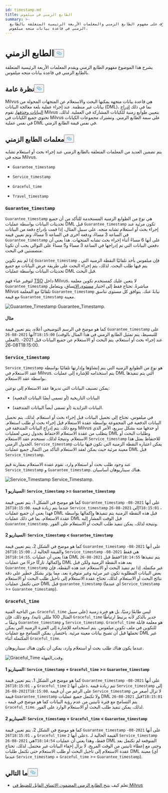 ```yaml
---
id: timestamp.md
title: الطابع الزمني في ميلفوس
summary: >-
  تعرّف على مفهوم الطابع الزمني والمعلمات الأربعة الرئيسية المتعلقة بالطابع
  الزمني في قاعدة بيانات متجه ميلفوس.
---
```

<h1 id="Timestamp" class="common-anchor-header">الطابع الزمني<button data-href="#Timestamp" class="anchor-icon" translate="no">
      <svg translate="no"
        aria-hidden="true"
        focusable="false"
        height="20"
        version="1.1"
        viewBox="0 0 16 16"
        width="16"
      >
        <path
          fill="#0092E4"
          fill-rule="evenodd"
          d="M4 9h1v1H4c-1.5 0-3-1.69-3-3.5S2.55 3 4 3h4c1.45 0 3 1.69 3 3.5 0 1.41-.91 2.72-2 3.25V8.59c.58-.45 1-1.27 1-2.09C10 5.22 8.98 4 8 4H4c-.98 0-2 1.22-2 2.5S3 9 4 9zm9-3h-1v1h1c1 0 2 1.22 2 2.5S13.98 12 13 12H9c-.98 0-2-1.22-2-2.5 0-.83.42-1.64 1-2.09V6.25c-1.09.53-2 1.84-2 3.25C6 11.31 7.55 13 9 13h4c1.45 0 3-1.69 3-3.5S14.5 6 13 6z"
        ></path>
      </svg>
    </button></h1><p>يشرح هذا الموضوع مفهوم الطابع الزمني ويقدم المعلمات الأربعة الرئيسية المتعلقة بالطابع الزمني في قاعدة بيانات متجه ميلفوس.</p>
<h2 id="Overview" class="common-anchor-header">نظرة عامة<button data-href="#Overview" class="anchor-icon" translate="no">
      <svg translate="no"
        aria-hidden="true"
        focusable="false"
        height="20"
        version="1.1"
        viewBox="0 0 16 16"
        width="16"
      >
        <path
          fill="#0092E4"
          fill-rule="evenodd"
          d="M4 9h1v1H4c-1.5 0-3-1.69-3-3.5S2.55 3 4 3h4c1.45 0 3 1.69 3 3.5 0 1.41-.91 2.72-2 3.25V8.59c.58-.45 1-1.27 1-2.09C10 5.22 8.98 4 8 4H4c-.98 0-2 1.22-2 2.5S3 9 4 9zm9-3h-1v1h1c1 0 2 1.22 2 2.5S13.98 12 13 12H9c-.98 0-2-1.22-2-2.5 0-.83.42-1.64 1-2.09V6.25c-1.09.53-2 1.84-2 3.25C6 11.31 7.55 13 9 13h4c1.45 0 3-1.69 3-3.5S14.5 6 13 6z"
        ></path>
      </svg>
    </button></h2><p>Milvus هي قاعدة بيانات متجهة يمكنها البحث والاستعلام عن المتجهات المحولة من بيانات غير منظمة. عند إجراء عملية بلغة معالجة البيانات (DML)، بما في ذلك <a href="https://milvus.io/docs/v2.1.x/data_processing.md">إدراج البيانات وحذفها،</a> تقوم Milvus بتعيين طوابع زمنية للكيانات المشاركة في العملية. لذلك، تحتوي جميع الكيانات في Milvus على سمة الطابع الزمني. وتشترك مجموعات الكيانات في نفس عملية DML في نفس قيمة الطابع الزمني.</p>
<h2 id="Timestamp-parameters" class="common-anchor-header">معلمات الطابع الزمني<button data-href="#Timestamp-parameters" class="anchor-icon" translate="no">
      <svg translate="no"
        aria-hidden="true"
        focusable="false"
        height="20"
        version="1.1"
        viewBox="0 0 16 16"
        width="16"
      >
        <path
          fill="#0092E4"
          fill-rule="evenodd"
          d="M4 9h1v1H4c-1.5 0-3-1.69-3-3.5S2.55 3 4 3h4c1.45 0 3 1.69 3 3.5 0 1.41-.91 2.72-2 3.25V8.59c.58-.45 1-1.27 1-2.09C10 5.22 8.98 4 8 4H4c-.98 0-2 1.22-2 2.5S3 9 4 9zm9-3h-1v1h1c1 0 2 1.22 2 2.5S13.98 12 13 12H9c-.98 0-2-1.22-2-2.5 0-.83.42-1.64 1-2.09V6.25c-1.09.53-2 1.84-2 3.25C6 11.31 7.55 13 9 13h4c1.45 0 3-1.69 3-3.5S14.5 6 13 6z"
        ></path>
      </svg>
    </button></h2><p>يتم تضمين العديد من المعلمات المتعلقة بالطابع الزمني عند إجراء بحث أو استعلام تشابه متجه في Milvus.</p>
<ul>
<li><p><code translate="no">Guarantee_timestamp</code></p></li>
<li><p><code translate="no">Service_timestamp</code></p></li>
<li><p><code translate="no">Graceful_time</code></p></li>
<li><p><code translate="no">Travel_timestamp</code></p></li>
</ul>
<h3 id="Guaranteetimestamp" class="common-anchor-header"><code translate="no">Guarantee_timestamp</code></h3><p><code translate="no">Guarantee_timestamp</code> هي نوع من الطوابع الزمنية المستخدمة للتأكد من أن جميع تحديثات البيانات بواسطة عمليات DML قبل <code translate="no">Guarantee_timestamp</code> تكون مرئية عند إجراء بحث أو استعلام تشابه متجه. على سبيل المثال، إذا قمت بإدراج دفعة من البيانات في الساعة 3 مساءً، ودفعة أخرى في الساعة 5 مساءً، وتم تعيين قيمة <code translate="no">Guarantee_timestamp</code> على أنها 6 مساءً أثناء إجراء بحث تشابه المتجهات. هذا يعني أن دفعتي البيانات التي تم إدراجها في الساعة 3 مساءً و5 مساءً على التوالي يجب أن تكونا متضمنتين في البحث.</p>
<p>إذا لم يتم تكوين <code translate="no">Guarantee_timestamp</code> ، فإن ميلفوس يأخذ تلقائيًا النقطة الزمنية التي يتم فيها طلب البحث. لذلك، يتم إجراء البحث على طريقة عرض البيانات مع جميع تحديثات البيانات بواسطة عمليات DML قبل البحث.</p>
<p>لتوفير عناء فهم <a href="https://github.com/milvus-io/milvus/blob/master/docs/design_docs/20211214-milvus_hybrid_ts.md">TSO</a> داخل Milvus، لا يتعين عليك كمستخدم تكوين معلمة <code translate="no">Guarantee_timestamp</code> مباشرةً. تحتاج فقط إلى اختيار <a href="https://milvus.io/docs/v2.1.x/consistency.md">مستوى الات</a>ساق، ويتعامل Milvus تلقائيًا مع المعلمة <code translate="no">Guarantee_timestamp</code> نيابةً عنك. يتوافق كل مستوى تناسق مع قيمة <code translate="no">Guarantee_timestamp</code> معينة.</p>
<p>
  
   <span class="img-wrapper"> <img translate="no" src="/docs/v2.6.x/assets/Guarantee_Timestamp.png" alt="Guarantee_Timestamp" class="doc-image" id="guarantee_timestamp" />
   </span> <span class="img-wrapper"> <span>Guarantee_Timestamp</span>. </span></p>
<h4 id="Example" class="common-anchor-header">مثال</h4><p>كما هو موضح في الرسم التوضيحي أعلاه، يتم تعيين قيمة <code translate="no">Guarantee_timestamp</code> على أنها <code translate="no">2021-08-26T18:15:00</code> (للتبسيط، يتم تمثيل الطابع الزمني في هذا المثال بالوقت الفعلي). عند إجراء بحث أو استعلام، يتم البحث أو الاستعلام عن جميع البيانات قبل 2021-08-26T18:15:00.</p>
<h3 id="Servicetimestamp" class="common-anchor-header"><code translate="no">Service_timestamp</code></h3><p><code translate="no">Service_timestamp</code> هو نوع من الطوابع الزمنية التي يتم إنشاؤها وإدارتها تلقائيًا بواسطة عقد الاستعلام في Milvus. يتم استخدامه للإشارة إلى عمليات DML التي يتم تنفيذها بواسطة عقد الاستعلام.</p>
<p>يمكن تصنيف البيانات التي تديرها عقد الاستعلام إلى نوعين:</p>
<ul>
<li><p>البيانات التاريخية (أو تسمى أيضًا البيانات الدفعية)</p></li>
<li><p>البيانات التزايدية (أو تسمى أيضاً البيانات المتدفقة).</p></li>
</ul>
<p>في ميلفوس، تحتاج إلى تحميل البيانات قبل إجراء بحث أو استعلام. لذلك، يتم تحميل البيانات الدفعية في المجموعة بواسطة عقدة الاستعلام قبل إجراء بحث أو طلب استعلام. ومع ذلك، يتم إدراج البيانات المتدفقة في Milvus أو حذفها منه بشكل سريع، الأمر الذي يتطلب من عقدة الاستعلام الاحتفاظ بجدول زمني لعمليات DML وطلبات البحث أو الاستعلام. ونتيجةً لذلك، تستخدم عقد الاستعلام <code translate="no">Service_timestamp</code> للاحتفاظ بمثل هذا الجدول الزمني. <code translate="no">Service_timestamp</code> يمكن اعتباره النقطة الزمنية التي تكون فيها بيانات معينة مرئية حيث يمكن لعقد الاستعلام التأكد من اكتمال جميع عمليات DML قبل <code translate="no">Service_timestamp</code>.</p>
<p>عند وجود طلب بحث أو استعلام وارد، تقوم عقدة الاستعلام بمقارنة قيم <code translate="no">Service_timestamp</code> و <code translate="no">Guarantee_timestamp</code>. هناك سيناريوهان أساسيان.</p>
<p>
  
   <span class="img-wrapper"> <img translate="no" src="/docs/v2.6.x/assets/Service_Timestamp.png" alt="Service_Timestamp" class="doc-image" id="service_timestamp" />
   </span> <span class="img-wrapper"> <span>Service_Timestamp</span>. </span></p>
<h4 id="Scenario-1-Servicetimestamp--Guaranteetimestamp" class="common-anchor-header">السيناريو 1: <code translate="no">Service_timestamp</code> &gt;= <code translate="no">Guarantee_timestamp</code></h4><p>كما هو موضح في الشكل 1، يتم تعيين قيمة <code translate="no">Guarantee_timestamp</code> على أنها <code translate="no">2021-08-26T18:15:00</code>. عندما يتم زيادة قيمة <code translate="no">Service_timestamp</code> إلى <code translate="no">2021-08-26T18:15:01</code> ، فهذا يعني أن جميع عمليات DML قبل هذه النقطة الزمنية يتم تنفيذها وإكمالها بواسطة عقدة الاستعلام، بما في ذلك عمليات DML قبل الوقت المشار إليه <code translate="no">Guarantee_timestamp</code>. ونتيجة لذلك، يمكن تنفيذ طلب البحث أو الاستعلام على الفور.</p>
<h4 id="Scenario-2-Servicetimestamp--Guaranteetimestamp" class="common-anchor-header">السيناريو 2: <code translate="no">Service_timestamp</code> &lt; <code translate="no">Guarantee_timestamp</code></h4><p>كما هو موضح في الشكل 2، يتم تعيين قيمة <code translate="no">Guarantee_timestamp</code> على أنها <code translate="no">2021-08-26T18:15:00</code> ، والقيمة الحالية لـ <code translate="no">Service_timestamp</code> هي فقط <code translate="no">2021-08-26T18:14:55</code>. هذا يعني أن عمليات DML فقط قبل <code translate="no">2021-08-26T18:14:55</code> يتم تنفيذها وإكمالها، تاركًا جزءًا من عمليات DML بعد هذه النقطة الزمنية ولكن قبل <code translate="no">Guarantee_timestamp</code> غير مكتملة. إذا تم تنفيذ البحث أو الاستعلام عند هذه النقطة، فإن بعض البيانات المطلوبة تكون غير مرئية وغير متوفرة بعد، مما يؤثر بشكل خطير على دقة نتائج البحث أو الاستعلام. لذلك، تحتاج عقدة الاستعلام إلى تأجيل طلب البحث أو الاستعلام حتى تكتمل عمليات DML قبل <code translate="no">guarantee_timestamp</code> (أي عندما <code translate="no">Service_timestamp</code> &gt;= <code translate="no">Guarantee_timestamp</code>).</p>
<h3 id="Gracefultime" class="common-anchor-header"><code translate="no">Graceful_time</code></h3><p>من الناحية الفنية، <code translate="no">Graceful_time</code> ليس طابعًا زمنيًا، بل هو فترة زمنية (على سبيل المثال 100 مللي ثانية). ومع ذلك، فإن <code translate="no">Graceful_time</code> جدير بالذكر لأنه يرتبط ارتباطًا وثيقًا بـ <code translate="no">Guarantee_timestamp</code> و <code translate="no">Service_timestamp</code>. <code translate="no">Graceful_time</code> هو معلمة قابلة للتكوين في ملف تكوين ميلفوس. يتم استخدامه للإشارة إلى الفترة الزمنية التي يمكن تحملها قبل أن تصبح بيانات معينة مرئية. باختصار، يمكن التسامح مع عمليات DML غير المكتملة أثناء <code translate="no">Graceful_time</code>.</p>
<p>عندما يكون هناك طلب بحث أو استعلام وارد، يمكن أن يكون هناك سيناريوهان.</p>
<p>
  
   <span class="img-wrapper"> <img translate="no" src="/docs/v2.6.x/assets/Graceful_Time.png" alt="Graceful_Time" class="doc-image" id="graceful_time" />
   </span> <span class="img-wrapper"> <span>وقت_المهلة</span>. </span></p>
<h4 id="Scenario-1-Servicetimestamp--+--Gracefultime--Guaranteetimestamp" class="common-anchor-header">السيناريو 1: <code translate="no">Service_timestamp</code> + <code translate="no">Graceful_time</code> &gt;= <code translate="no">Guarantee_timestamp</code></h4><p>كما هو موضح في الشكل 1، يتم تعيين قيمة <code translate="no">Guarantee_timestamp</code> على أنها <code translate="no">2021-08-26T18:15:01</code> ، و <code translate="no">Graceful_time</code> على أنها <code translate="no">2s</code>. تتم زيادة قيمة <code translate="no">Service_timestamp</code> إلى <code translate="no">2021-08-26T18:15:00</code>. على الرغم من أن قيمة <code translate="no">Service_timestamp</code> لا تزال أصغر من قيمة <code translate="no">Guarantee_timestamp</code> ولا تكتمل جميع عمليات DML قبل <code translate="no">2021-08-26T18:15:01</code> ، يتم التسامح مع فترة ثانيتين من عدم رؤية البيانات كما هو موضح في قيمة <code translate="no">Graceful_time</code>. لذلك، يمكن تنفيذ طلب البحث أو الاستعلام الوارد على الفور.</p>
<h4 id="Scenario-2-Servicetimestamp--+--Gracefultime--Guaranteetimestamp" class="common-anchor-header">السيناريو 2: <code translate="no">Service_timestamp</code> + <code translate="no">Graceful_time</code> &lt; <code translate="no">Guarantee_timestamp</code></h4><p>كما هو موضح في الشكل 2، يتم تعيين قيمة <code translate="no">Guarantee_timestamp</code> على أنها <code translate="no">2021-08-26T18:15:01</code> ، و <code translate="no">Graceful_time</code> على أنها <code translate="no">2s</code>. القيمة الحالية لـ <code translate="no">Service_timestamp</code> هي <code translate="no">2021-08-26T18:14:54</code> فقط، وهذا يعني أن عمليات DML المتوقعة لم تكتمل بعد وحتى مع إعطاء ثانيتين من الوقت المريح، لا يزال إخفاء البيانات غير محتمل. لذلك، تحتاج عقدة الاستعلام إلى تأجيل البحث أو طلب الاستعلام حتى تكتمل طلبات DML معينة (أي عندما <code translate="no">Service_timestamp</code> + <code translate="no">Graceful_time</code> &gt;= <code translate="no">Guarantee_timestamp</code>).</p>
<h2 id="Whats-next" class="common-anchor-header">ما التالي<button data-href="#Whats-next" class="anchor-icon" translate="no">
      <svg translate="no"
        aria-hidden="true"
        focusable="false"
        height="20"
        version="1.1"
        viewBox="0 0 16 16"
        width="16"
      >
        <path
          fill="#0092E4"
          fill-rule="evenodd"
          d="M4 9h1v1H4c-1.5 0-3-1.69-3-3.5S2.55 3 4 3h4c1.45 0 3 1.69 3 3.5 0 1.41-.91 2.72-2 3.25V8.59c.58-.45 1-1.27 1-2.09C10 5.22 8.98 4 8 4H4c-.98 0-2 1.22-2 2.5S3 9 4 9zm9-3h-1v1h1c1 0 2 1.22 2 2.5S13.98 12 13 12H9c-.98 0-2-1.22-2-2.5 0-.83.42-1.64 1-2.09V6.25c-1.09.53-2 1.84-2 3.25C6 11.31 7.55 13 9 13h4c1.45 0 3-1.69 3-3.5S14.5 6 13 6z"
        ></path>
      </svg>
    </button></h2><ul>
<li>تعلم كيف <a href="/docs/ar/consistency.md">يتيح الطابع الزمني المضمون الاتساق القابل للضبط في Milvus</a></li>
</ul>
